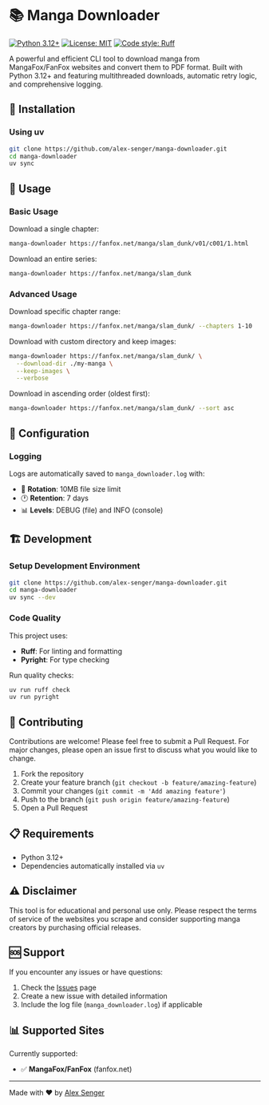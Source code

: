 # 📚 Manga Downloader

[![Python 3.12+](https://img.shields.io/badge/python-3.12+-blue.svg)](https://www.python.org/downloads/)
[![License: MIT](https://img.shields.io/badge/License-MIT-yellow.svg)](https://opensource.org/licenses/MIT)
[![Code style: Ruff](https://img.shields.io/endpoint?url=https://raw.githubusercontent.com/astral-sh/ruff/main/assets/badge/v2.json)](https://github.com/astral-sh/ruff)

A powerful and efficient CLI tool to download manga from MangaFox/FanFox websites and convert them to PDF format. Built with Python 3.12+ and featuring multithreaded downloads, automatic retry logic, and comprehensive logging.

## 🚀 Installation

### Using uv
```bash
git clone https://github.com/alex-senger/manga-downloader.git
cd manga-downloader
uv sync
```

## 📖 Usage

### Basic Usage

Download a single chapter:
```bash
manga-downloader https://fanfox.net/manga/slam_dunk/v01/c001/1.html
```

Download an entire series:
```bash
manga-downloader https://fanfox.net/manga/slam_dunk
```

### Advanced Usage

Download specific chapter range:
```bash
manga-downloader https://fanfox.net/manga/slam_dunk/ --chapters 1-10
```

Download with custom directory and keep images:
```bash
manga-downloader https://fanfox.net/manga/slam_dunk/ \
  --download-dir ./my-manga \
  --keep-images \
  --verbose
```

Download in ascending order (oldest first):
```bash
manga-downloader https://fanfox.net/manga/slam_dunk/ --sort asc
```

## 🔧 Configuration

### Logging

Logs are automatically saved to `manga_downloader.log` with:
- 📁 **Rotation**: 10MB file size limit
- 🕐 **Retention**: 7 days
- 📊 **Levels**: DEBUG (file) and INFO (console)

## 🏗️ Development

### Setup Development Environment

```bash
git clone https://github.com/alex-senger/manga-downloader.git
cd manga-downloader
uv sync --dev
```

### Code Quality

This project uses:
- **Ruff**: For linting and formatting
- **Pyright**: For type checking  

Run quality checks:
```bash
uv run ruff check
uv run pyright
```

## 🤝 Contributing

Contributions are welcome! Please feel free to submit a Pull Request. For major changes, please open an issue first to discuss what you would like to change.

1. Fork the repository
2. Create your feature branch (`git checkout -b feature/amazing-feature`)
3. Commit your changes (`git commit -m 'Add amazing feature'`)
4. Push to the branch (`git push origin feature/amazing-feature`)
5. Open a Pull Request

## 📋 Requirements

- Python 3.12+
- Dependencies automatically installed via `uv`

## ⚠️ Disclaimer

This tool is for educational and personal use only. Please respect the terms of service of the websites you scrape and consider supporting manga creators by purchasing official releases.

## 🆘 Support

If you encounter any issues or have questions:

1. Check the [Issues](https://github.com/alex-senger/manga-downloader/issues) page
2. Create a new issue with detailed information
3. Include the log file (`manga_downloader.log`) if applicable

## 📊 Supported Sites

Currently supported:
- ✅ **MangaFox/FanFox** (fanfox.net)

---

Made with ❤️ by [Alex Senger](https://github.com/alex-senger)
